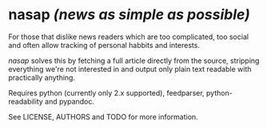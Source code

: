 nasap ***(news as simple as possible)***
========================================

For those that dislike news readers which are too complicated, too social and
often allow tracking of personal habbits and interests.

_nasap_ solves this by fetching a full article directly from the source,
stripping everything we're not interested in and output only plain text readable
with practically anything.

Requires python (currently only 2.x supported), feedparser, python-readability
and pypandoc.

See LICENSE, AUTHORS and TODO for more information.
